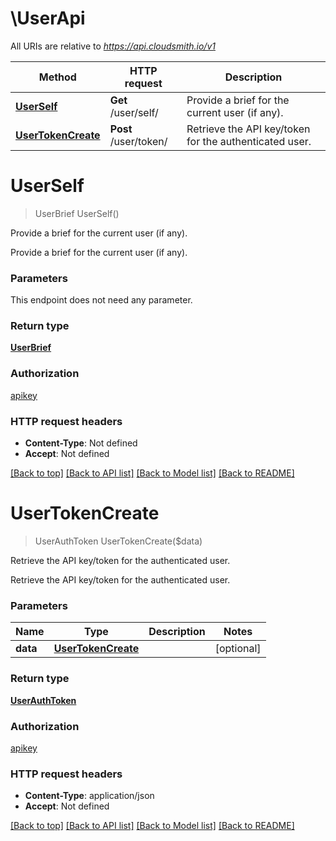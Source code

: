 # \UserApi

All URIs are relative to *https://api.cloudsmith.io/v1*

Method | HTTP request | Description
------------- | ------------- | -------------
[**UserSelf**](UserApi.md#UserSelf) | **Get** /user/self/ | Provide a brief for the current user (if any).
[**UserTokenCreate**](UserApi.md#UserTokenCreate) | **Post** /user/token/ | Retrieve the API key/token for the authenticated user.


# **UserSelf**
> UserBrief UserSelf()

Provide a brief for the current user (if any).

Provide a brief for the current user (if any).


### Parameters
This endpoint does not need any parameter.

### Return type

[**UserBrief**](UserBrief.md)

### Authorization

[apikey](../README.md#apikey)

### HTTP request headers

 - **Content-Type**: Not defined
 - **Accept**: Not defined

[[Back to top]](#) [[Back to API list]](../README.md#documentation-for-api-endpoints) [[Back to Model list]](../README.md#documentation-for-models) [[Back to README]](../README.md)

# **UserTokenCreate**
> UserAuthToken UserTokenCreate($data)

Retrieve the API key/token for the authenticated user.

Retrieve the API key/token for the authenticated user.


### Parameters

Name | Type | Description  | Notes
------------- | ------------- | ------------- | -------------
 **data** | [**UserTokenCreate**](UserTokenCreate.md)|  | [optional] 

### Return type

[**UserAuthToken**](UserAuthToken.md)

### Authorization

[apikey](../README.md#apikey)

### HTTP request headers

 - **Content-Type**: application/json
 - **Accept**: Not defined

[[Back to top]](#) [[Back to API list]](../README.md#documentation-for-api-endpoints) [[Back to Model list]](../README.md#documentation-for-models) [[Back to README]](../README.md)


